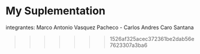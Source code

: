 # My Suplementation
integrantes: Marco Antonio Vasquez Pacheco -  Carlos Andres Caro Santana
>>>>>>> 1526af325acec372361be2dab56e7623307a3ba6
